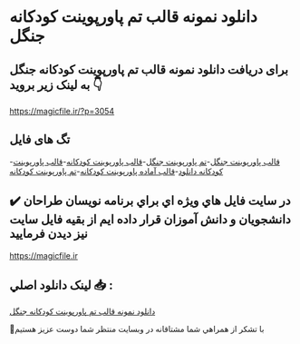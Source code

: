 # دانلود نمونه قالب تم پاورپوینت کودکانه جنگل

## برای دریافت دانلود نمونه قالب تم پاورپوینت کودکانه جنگل به لینک زیر بروید 👇

https://magicfile.ir/?p=3054

## تگ های فایل

-[قالب پاورپوینت جنگل](https://magicfile.ir/product/%d9%86%d9%85%d9%88%d9%86%d9%87-%d9%82%d8%a7%d9%84%d8%a8-%d8%aa%d9%85-%d9%be%d8%a7%d9%88%d8%b1%d9%be%d9%88%db%8c%d9%86%d8%aa-%da%a9%d9%88%d8%af%da%a9%d8%a7%d9%86%d9%87-%d8%ac%d9%86%da%af%d9%84/)-[تم پاورپوینت جنگل](https://magicfile.ir/product/%d9%86%d9%85%d9%88%d9%86%d9%87-%d9%82%d8%a7%d9%84%d8%a8-%d8%aa%d9%85-%d9%be%d8%a7%d9%88%d8%b1%d9%be%d9%88%db%8c%d9%86%d8%aa-%da%a9%d9%88%d8%af%da%a9%d8%a7%d9%86%d9%87-%d8%ac%d9%86%da%af%d9%84/)-[قالب پاورپوینت کودکانه](https://magicfile.ir/product/%d9%86%d9%85%d9%88%d9%86%d9%87-%d9%82%d8%a7%d9%84%d8%a8-%d8%aa%d9%85-%d9%be%d8%a7%d9%88%d8%b1%d9%be%d9%88%db%8c%d9%86%d8%aa-%da%a9%d9%88%d8%af%da%a9%d8%a7%d9%86%d9%87-%d8%ac%d9%86%da%af%d9%84/)-[قالب پاورپوینت کودکانه دانلود](https://magicfile.ir/product/%d9%86%d9%85%d9%88%d9%86%d9%87-%d9%82%d8%a7%d9%84%d8%a8-%d8%aa%d9%85-%d9%be%d8%a7%d9%88%d8%b1%d9%be%d9%88%db%8c%d9%86%d8%aa-%da%a9%d9%88%d8%af%da%a9%d8%a7%d9%86%d9%87-%d8%ac%d9%86%da%af%d9%84/)-[قالب آماده پاورپوینت کودکانه](https://magicfile.ir/product/%d9%86%d9%85%d9%88%d9%86%d9%87-%d9%82%d8%a7%d9%84%d8%a8-%d8%aa%d9%85-%d9%be%d8%a7%d9%88%d8%b1%d9%be%d9%88%db%8c%d9%86%d8%aa-%da%a9%d9%88%d8%af%da%a9%d8%a7%d9%86%d9%87-%d8%ac%d9%86%da%af%d9%84/)-[تم پاورپوینت کودکانه](https://magicfile.ir/product/%d9%86%d9%85%d9%88%d9%86%d9%87-%d9%82%d8%a7%d9%84%d8%a8-%d8%aa%d9%85-%d9%be%d8%a7%d9%88%d8%b1%d9%be%d9%88%db%8c%d9%86%d8%aa-%da%a9%d9%88%d8%af%da%a9%d8%a7%d9%86%d9%87-%d8%ac%d9%86%da%af%d9%84/)

## ✔️ در سايت فايل هاي ويژه اي براي برنامه نويسان طراحان دانشجويان و دانش آموزان قرار داده ايم از بقيه فايل سايت نيز ديدن فرماييد

https://magicfile.ir


## لينک دانلود اصلي 📥 :

[دانلود نمونه قالب تم پاورپوینت کودکانه جنگل](https://magicfile.ir/product/%d9%86%d9%85%d9%88%d9%86%d9%87-%d9%82%d8%a7%d9%84%d8%a8-%d8%aa%d9%85-%d9%be%d8%a7%d9%88%d8%b1%d9%be%d9%88%db%8c%d9%86%d8%aa-%da%a9%d9%88%d8%af%da%a9%d8%a7%d9%86%d9%87-%d8%ac%d9%86%da%af%d9%84/) 


🙏با تشکر از همراهي شما مشتاقانه در وبسایت منتظر شما دوست عزیز هستیم

